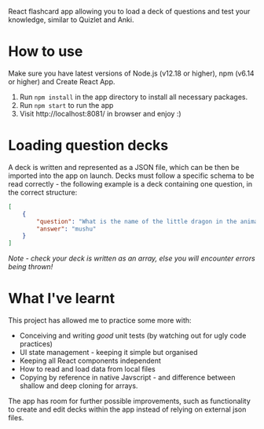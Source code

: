 React flashcard app allowing you to load a deck of questions and test your knowledge, similar to Quizlet and Anki. 

# How to use
Make sure you have latest versions of Node.js (v12.18 or higher), npm (v6.14 or higher) and Create React App.
1. Run ```npm install``` in the app directory to install all necessary packages.
2. Run ```npm start``` to run the app
3. Visit http://localhost:8081/ in browser and enjoy :)

# Loading question decks
A deck is written and represented as a JSON file, which can be then be imported into the app on launch. Decks must follow a specific schema to be read correctly - the following example is a deck containing one question, in the correct structure:

```json
[
    {
        "question": "What is the name of the little dragon in the animated movie Mulan?",
        "answer": "mushu"
    }
]
```

*Note - check your deck is written as an array, else you will encounter errors being thrown!*

# What I've learnt
This project has allowed me to practice some more with:
- Conceiving and writing *good* unit tests (by watching out for ugly code practices)
- UI state management - keeping it simple but organised
- Keeping all React components independent
- How to read and load data from local files
- Copying by reference in native Javscript - and difference between shallow and deep cloning for arrays.

The app has room for further possible improvements, such as functionality to create and edit decks within the app instead of relying on external json files.

